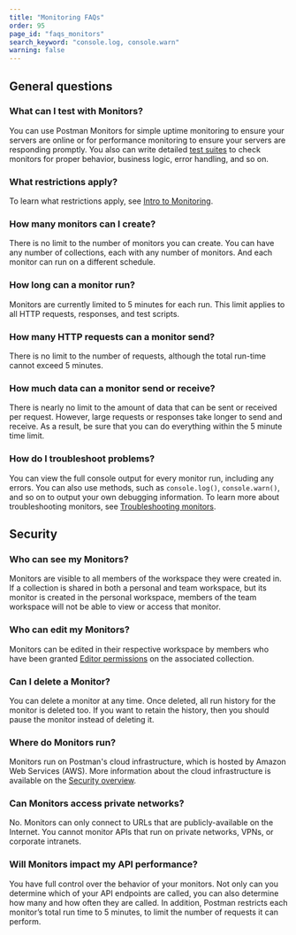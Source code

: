```yaml
---
title: "Monitoring FAQs"
order: 95
page_id: "faqs_monitors"
search_keyword: "console.log, console.warn"
warning: false
---
```


## General questions

### What can I test with Monitors?

You can use Postman Monitors for simple uptime monitoring to ensure your servers are online or for performance monitoring to ensure your servers are responding promptly. You also can write detailed [test suites](/docs/postman/scripts/test-scripts/) to check monitors for proper behavior, business logic, error handling, and so on.

### What restrictions apply?

To learn what restrictions apply, see [Intro to Monitoring](/docs/postman/monitors/intro-monitors/).

### How many monitors can I create?

There is no limit to the number of monitors you can create. You can have any number of collections, each with any number of monitors. And each monitor can run on a different schedule.

### How long can a monitor run?

Monitors are currently limited to 5 minutes for each run. This limit applies to all HTTP requests, responses, and test scripts.

### How many HTTP requests can a monitor send?

There is no limit to the number of requests, although the total run-time cannot exceed 5 minutes.

### How much data can a monitor send or receive?

There is nearly no limit to the amount of data that can be sent or received per request. However, large requests or responses take longer to send and receive. As a result, be sure that you can do everything within the 5 minute time limit.

### How do I troubleshoot problems?

You can view the full console output for every monitor run, including any errors. You can also use methods, such as `console.log()`, `console.warn()`, and so on to output your own debugging information. To learn more about troubleshooting monitors, see [Troubleshooting monitors](/docs/postman/monitors/troubleshooting-monitors).

## Security

### Who can see my Monitors?

Monitors are visible to all members of the workspace they were created in. If a collection is shared in both a personal and team workspace, but its monitor is created in the personal workspace, members of the team workspace will not be able to view or access that monitor.

### Who can edit my Monitors?

Monitors can be edited in their respective workspace by members who have been granted [Editor permissions](/docs/postman/collaboration/roles-and-permissions/#collection-roles) on the associated collection.

### Can I delete a Monitor?

You can delete a monitor at any time. Once deleted, all run history for the monitor is deleted too. If you want to retain the history, then you should pause the monitor instead of deleting it.

### Where do Monitors run?

Monitors run on Postman's cloud infrastructure, which is hosted by Amazon Web Services (AWS). More information about the cloud infrastructure is available on the [Security overview](https://www.postman.com/security).

### Can Monitors access private networks?

No. Monitors can only connect to URLs that are publicly-available on the Internet. You cannot monitor APIs that run on private networks, VPNs, or corporate intranets.

### Will Monitors impact my API performance?

You have full control over the behavior of your monitors. Not only can you determine which of your API endpoints are called, you can also determine how many and how often they are called. In addition, Postman restricts each monitor’s total run time to 5 minutes, to limit the number of requests it can perform.
